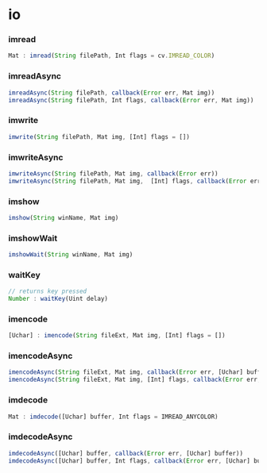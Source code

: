 # io

<a name="imread"></a>

### imread
``` javascript
Mat : imread(String filePath, Int flags = cv.IMREAD_COLOR)
```

<a name="imreadAsync"></a>

### imreadAsync
``` javascript
imreadAsync(String filePath, callback(Error err, Mat img))
imreadAsync(String filePath, Int flags, callback(Error err, Mat img))
```

<a name="imwrite"></a>

### imwrite
``` javascript
imwrite(String filePath, Mat img, [Int] flags = [])
```

<a name="imwriteAsync"></a>

### imwriteAsync
``` javascript
imwriteAsync(String filePath, Mat img, callback(Error err))
imwriteAsync(String filePath, Mat img,  [Int] flags, callback(Error err))
```

<a name="imshow"></a>

### imshow
``` javascript
imshow(String winName, Mat img)
```

<a name="imshowWait"></a>

### imshowWait
``` javascript
imshowWait(String winName, Mat img)
```

<a name="waitKey"></a>

### waitKey
``` javascript
// returns key pressed
Number : waitKey(Uint delay)
```

<a name="imencode"></a>

### imencode
``` javascript
[Uchar] : imencode(String fileExt, Mat img, [Int] flags = [])
```

<a name="imencodeAsync"></a>

### imencodeAsync
``` javascript
imencodeAsync(String fileExt, Mat img, callback(Error err, [Uchar] buffer))
imencodeAsync(String fileExt, Mat img, [Int] flags, callback(Error err, [Uchar] buffer))
```

<a name="imdecode"></a>

### imdecode
``` javascript
Mat : imdecode([Uchar] buffer, Int flags = IMREAD_ANYCOLOR)
```

<a name="imdecodeAsync"></a>

### imdecodeAsync
``` javascript
imdecodeAsync([Uchar] buffer, callback(Error err, [Uchar] buffer))
imdecodeAsync([Uchar] buffer, Int flags, callback(Error err, [Uchar] buffer))
```
